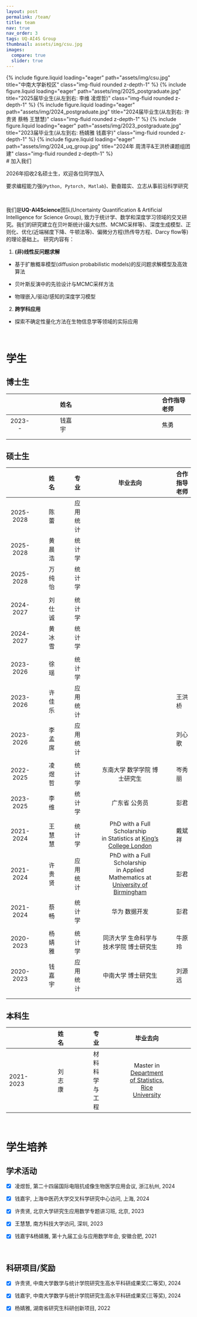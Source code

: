 ```yaml
---
layout: post
permalink: /team/
title: team
nav: true
nav_order: 3
tags: UQ-AI4S Group
thumbnail: assets/img/csu.jpg
images:
  compare: true
  slider: true
---
```


<swiper-container keyboard="true" navigation="true" pagination="true" pagination-clickable="true" pagination-dynamic-bullets="true" rewind="true">
  <swiper-slide>{% include figure.liquid loading="eager" path="assets/img/csu.jpg" title="中南大学新校区" class="img-fluid rounded z-depth-1" %}</swiper-slide>
  <swiper-slide>{% include figure.liquid loading="eager" path="assets/img/2025_postgraduate.jpg" title="2025届毕业生(从左到右: 李维 凌煜哲)" class="img-fluid rounded z-depth-1" %}</swiper-slide>
  <swiper-slide>{% include figure.liquid loading="eager" path="assets/img/2024_postgraduate.jpg" title="2024届毕业生(从左到右: 许贵贤 蔡畅 王慧慧)" class="img-fluid rounded z-depth-1" %}</swiper-slide>
  <swiper-slide>{% include figure.liquid loading="eager" path="assets/img/2023_postgraduate.jpg" title="2023届毕业生(从左到右: 杨婧雅 钱嘉宇)" class="img-fluid rounded z-depth-1" %}</swiper-slide>
  <swiper-slide>{% include figure.liquid loading="eager" path="assets/img/2024_uq_group.jpg" title="2024年 周清平&王洪桥课题组团建" class="img-fluid rounded z-depth-1" %}</swiper-slide>
</swiper-container>

<br>
# 加入我们

2026年招收2名硕士生，欢迎各位同学加入

要求编程能力强(`Python, Pytorch, Matlab`)、勤奋踏实、立志从事前沿科学研究


<br>

我们是**UQ-AI4Science**团队(Uncertainty Quantification & Artificial Intelligence for Science Group),  致力于统计学、数学和深度学习领域的交叉研究。我们的研究建立在贝叶斯统计(最大似然、MCMC采样等)、深度生成模型、正则化、优化(近端梯度下降、牛顿法等)、偏微分方程(热传导方程、Darcy flow等)的理论基础上。
研究内容有：

1. **(非)线性反问题求解**
- 基于扩散概率模型(diffusion probabilistic models)的反问题求解模型及高效算法
  
- 贝叶斯反演中的先验设计与MCMC采样方法

- 物理嵌入/驱动/感知的深度学习模型

2. **跨学科应用**
- 探索不确定性量化方法在生物信息学等领域的实际应用 

<br>

# 学生
## 博士生

|   |     |     |     |     | 姓名  |     |     |     |     |  |     |     |     |     |   |     |     |     |     | 合作指导老师 |
|:---------:|------|------|------|------|:-----|------|------|------|------|:----|------|------|------|------|:--------------------------------------------------------------:|------|------|------|------|:--------------|
| 2023--     |   |     |     |     | 钱嘉宇 |      |     |     |     |  |      |     |     |     | |     |     |     |     | 焦勇         |
|  |   |     |     |     |  |      |     |     |     |  |      |     |     |     | |     |     |     |     |          |
|  |   |     |     |     |  |      |     |     |     |  |      |     |     |     | |     |     |     |     |          |

## 硕士生

|            |      |      |   姓名    |      |      |    专业    |      |      |                         毕业去向                          |      |      |   合作指导老师   |
|:----------:|------|------|:---------|------|------|:----------|------|------|:------------------------------------------------------------:|------|------|:----------------|
|   2025-2028   |      |      |   陈  蕾  |      |      |   应用统计   |      |      |                                                                |      |      |                  |
|   2025-2028   |      |      |   黄晨浩   |      |      |   统计学   |      |      |                                                                |      |      |                  |
|   2025-2028   |      |      |   万纯怡   |      |      |   统计学   |      |      |                                                                |      |      |                  |
|            |      |      |           |      |      |            |      |      |                                                                |      |      |                  |
|   2024-2027   |      |      |   刘仕诚   |      |      |   统计学   |      |      |                                                                |      |      |                  |
|   2024-2027   |      |      |   黄冰雪   |      |      |   统计学   |      |      |                                                                |      |      |                  |
|            |      |      |           |      |      |            |      |      |                                                                |      |      |                  |
|   2023-2026   |      |      |   徐  瑶   |      |      |   统计学   |      |      |                                                                |      |      |                  |
|   2023-2026   |      |      |   许佳乐  |      |      |  应用统计  |      |      |                                                                |      |      |     王洪桥     |
|   2023-2026   |      |      |   李孟席  |      |      |  应用统计  |      |      |                                                                |      |      |     刘心歌     |
|            |      |      |           |      |      |            |      |      |                                                                |      |      |                  |
|   2022-2025   |      |      |   凌煜哲  |      |      |   统计学   |      |      |         东南大学 数学学院  博士研究生                                                 |      |      |      岑秀丽           |
|   2023-2025 |      |      |   李  维   |      |      |   统计学   |      |      |          广东省 公务员                                                     |      |      |      彭君      |
|            |      |      |           |      |      |            |      |      |                                                                |      |      |                  |
| 2021-2024  |      |      |   王慧慧  |      |      |   统计学   |      |      | PhD with a Full Scholarship <br> in Statistics at [King’s College London](https://www.kcl.ac.uk/mathematics)  |      |      |     戴斌祥     |
| 2021-2024  |      |      |   许贵贤  |      |      |  应用统计  |      |      | PhD with a Full Scholarship <br> in Applied Mathematics at [ University of Birmingham](https://www.birmingham.ac.uk/schools/mathematics)  |      |      |      彭君      |
| 2021-2024  |      |      |   蔡 畅    |      |      |   统计学   |      |      |                  华为 数据开发                          |      |      |      彭君      |
|            |      |      |           |      |      |            |      |      |                                                                |      |      |                  |
| 2020-2023  |      |      |   杨婧雅  |      |      |   统计学   |      |      |   同济大学 生命科学与技术学院  博士研究生         |      |      |     牛原玲     |
| 2020-2023  |      |      |   钱嘉宇  |      |      |  应用统计  |      |      |                  中南大学 博士研究生                   |      |      |     刘源远     |
|            |      |      |           |      |      |            |      |      |                                                                |      |      |                  |
|            |      |      |           |      |      |            |      |      |                                                                |      |      |                  |


## 本科生

|   |     |     |     |     | 姓名  |     |     |     |     | 专业 |     |     |     |     | 毕业去向 |     |     |     |     |
|:---------|------|------|------|------|:-----|------|------|------|------|:----|------|------|------|------|:--------------------------------------------------------------:|------|------|------|------|
| 2021-2023 |   |     |     |     | 刘志康 |      |     |     |     | 材料科学与工程 |      |     |     |     | Master in [Department of Statistics,  Rice University](https://statistics.rice.edu/)  |     |     |     |     |

<br>

# 学生培养
## 学术活动

- [x] 凌煜哲, 第二十四届国际电阻抗成像生物医学应用会议, 浙江杭州, 2024

- [x] 钱嘉宇, 上海中医药大学交叉科学研究中心访问, 上海,  2024

- [x] 许贵贤, 北京大学研究生应用数学专题讲习班, 北京, 2023

- [x] 王慧慧, 南方科技大学访问, 深圳, 2023

- [x] 钱嘉宇&杨婧雅, 第十九届工业与应用数学年会, 安徽合肥, 2021

<br>

## 科研项目/奖励

- [x] 许贵贤, 中南大学数学与统计学院研究生高水平科研成果奖(二等奖),  2024

- [x] 钱嘉宇, 中南大学数学与统计学院研究生高水平科研成果奖(三等奖),  2024  

- [x] 杨婧雅, 湖南省研究生科研创新项目,  2022




